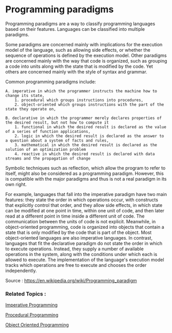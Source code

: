 # Programming paradigms

Programming paradigms are a way to classify programming languages based on their features. Languages can be classified into multiple paradigms.

Some paradigms are concerned mainly with implications for the execution model of the language, such as allowing side effects, or whether the sequence of operations is defined by the execution model. Other paradigms are concerned mainly with the way that code is organized, such as grouping a code into units along with the state that is modified by the code. Yet others are concerned mainly with the style of syntax and grammar.

Common programming paradigms include:

    A. imperative in which the programmer instructs the machine how to change its state,
        1. procedural which groups instructions into procedures,
        2. object-oriented which groups instructions with the part of the state they operate on,
        
    B. declarative in which the programmer merely declares properties of the desired result, but not how to compute it
        1. functional in which the desired result is declared as the value of a series of function applications,
        2. logic in which the desired result is declared as the answer to a question about a system of facts and rules,
        3. mathematical in which the desired result is declared as the solution of an optimization problem
        4. reactive in which the desired result is declared with data streams and the propagation of change

Symbolic techniques such as reflection, which allow the program to refer to itself, might also be considered as a programming paradigm. However, this is compatible with the major paradigms and thus is not a real paradigm in its own right.

For example, languages that fall into the imperative paradigm have two main features: they state the order in which operations occur, with constructs that explicitly control that order, and they allow side effects, in which state can be modified at one point in time, within one unit of code, and then later read at a different point in time inside a different unit of code. The communication between the units of code is not explicit. Meanwhile, in object-oriented programming, code is organized into objects that contain a state that is only modified by the code that is part of the object. Most object-oriented languages are also imperative languages. In contrast, languages that fit the declarative paradigm do not state the order in which to execute operations. Instead, they supply a number of available operations in the system, along with the conditions under which each is allowed to execute. The implementation of the language's execution model tracks which operations are free to execute and chooses the order independently.

Source : https://en.wikipedia.org/wiki/Programming_paradigm

### Related Topics :

 [Imperative Programming](https://github.com/CatalaniCD/computer_science/blob/main/5.%20software_dev/imperative.md)
 
 [Procedural Programming](https://github.com/CatalaniCD/computer_science/blob/main/5.%20software_dev/procedural.md)
 
 [Object Oriented Programming](https://github.com/CatalaniCD/computer_science/blob/main/5.%20software_dev/object_oriented.md) 
